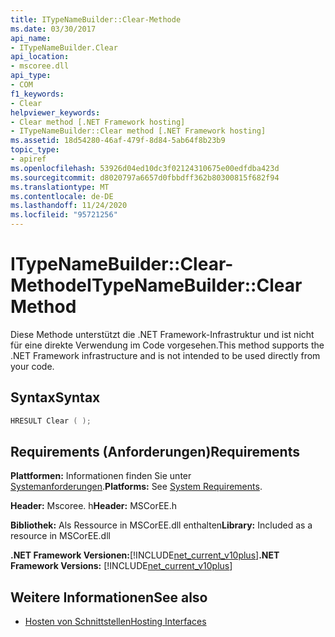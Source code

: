 ```yaml
---
title: ITypeNameBuilder::Clear-Methode
ms.date: 03/30/2017
api_name:
- ITypeNameBuilder.Clear
api_location:
- mscoree.dll
api_type:
- COM
f1_keywords:
- Clear
helpviewer_keywords:
- Clear method [.NET Framework hosting]
- ITypeNameBuilder::Clear method [.NET Framework hosting]
ms.assetid: 18d54280-46af-479f-8d84-5ab64f8b23b9
topic_type:
- apiref
ms.openlocfilehash: 53926d04ed10dc3f02124310675e00edfdba423d
ms.sourcegitcommit: d8020797a6657d0fbbdff362b80300815f682f94
ms.translationtype: MT
ms.contentlocale: de-DE
ms.lasthandoff: 11/24/2020
ms.locfileid: "95721256"
---
```

# <a name="itypenamebuilderclear-method"></a><span data-ttu-id="10037-102">ITypeNameBuilder::Clear-Methode</span><span class="sxs-lookup"><span data-stu-id="10037-102">ITypeNameBuilder::Clear Method</span></span>

<span data-ttu-id="10037-103">Diese Methode unterstützt die .NET Framework-Infrastruktur und ist nicht für eine direkte Verwendung im Code vorgesehen.</span><span class="sxs-lookup"><span data-stu-id="10037-103">This method supports the .NET Framework infrastructure and is not intended to be used directly from your code.</span></span>  
  
## <a name="syntax"></a><span data-ttu-id="10037-104">Syntax</span><span class="sxs-lookup"><span data-stu-id="10037-104">Syntax</span></span>  
  
```cpp  
HRESULT Clear ( );  
```  
  
## <a name="requirements"></a><span data-ttu-id="10037-105">Requirements (Anforderungen)</span><span class="sxs-lookup"><span data-stu-id="10037-105">Requirements</span></span>  

 <span data-ttu-id="10037-106">**Plattformen:** Informationen finden Sie unter [Systemanforderungen](../../get-started/system-requirements.md).</span><span class="sxs-lookup"><span data-stu-id="10037-106">**Platforms:** See [System Requirements](../../get-started/system-requirements.md).</span></span>  
  
 <span data-ttu-id="10037-107">**Header:** Mscoree. h</span><span class="sxs-lookup"><span data-stu-id="10037-107">**Header:** MSCorEE.h</span></span>  
  
 <span data-ttu-id="10037-108">**Bibliothek:** Als Ressource in MSCorEE.dll enthalten</span><span class="sxs-lookup"><span data-stu-id="10037-108">**Library:** Included as a resource in MSCorEE.dll</span></span>  
  
 <span data-ttu-id="10037-109">**.NET Framework Versionen:**[!INCLUDE[net_current_v10plus](../../../../includes/net-current-v10plus-md.md)]</span><span class="sxs-lookup"><span data-stu-id="10037-109">**.NET Framework Versions:** [!INCLUDE[net_current_v10plus](../../../../includes/net-current-v10plus-md.md)]</span></span>  
  
## <a name="see-also"></a><span data-ttu-id="10037-110">Weitere Informationen</span><span class="sxs-lookup"><span data-stu-id="10037-110">See also</span></span>

- [<span data-ttu-id="10037-111">Hosten von Schnittstellen</span><span class="sxs-lookup"><span data-stu-id="10037-111">Hosting Interfaces</span></span>](hosting-interfaces.md)
